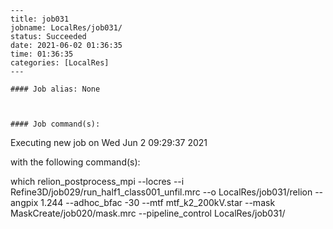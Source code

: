 
    ---
    title: job031
    jobname: LocalRes/job031/
    status: Succeeded
    date: 2021-06-02 01:36:35
    time: 01:36:35
    categories: [LocalRes]
    ---
    
    #### Job alias: None
    
    
    
    #### Job command(s):
    
    
 
 Executing new job on Wed Jun  2 09:29:37 2021
 
 with the following command(s): 

which relion_postprocess_mpi --locres --i Refine3D/job029/run_half1_class001_unfil.mrc --o LocalRes/job031/relion --angpix 1.244 --adhoc_bfac -30 --mtf mtf_k2_200kV.star --mask MaskCreate/job020/mask.mrc  --pipeline_control LocalRes/job031/
 
 

    
